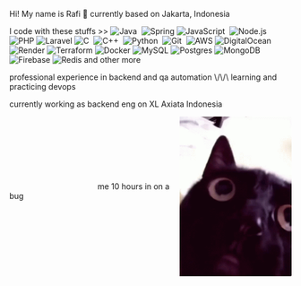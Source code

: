 Hi! My name is Rafi 🔺 currently based on Jakarta, Indonesia

I code with these stuffs >> ![Java](https://img.shields.io/badge/-Java-05122A?style=flat&logo=Java&logoColor=FFA518)&nbsp;
![Spring](https://img.shields.io/badge/spring-05122A.svg?style=flat&logo=spring&logoColor=white)
![JavaScript](https://img.shields.io/badge/-JavaScript-05122A?style=flat&logo=javascript)&nbsp;
![Node.js](https://img.shields.io/badge/-Node.js-05122A?style=flat&logo=node.js)&nbsp;
![PHP](https://img.shields.io/badge/php-05122A.svg?style=flat&logo=php&logoColor=white)
![Laravel](https://img.shields.io/badge/laravel-05122A.svg?style=flat&logo=laravel&logoColor=white)
![C](https://img.shields.io/badge/-C-05122A?style=flat&logo=C&logoColor=A8B9CC)&nbsp;
![C++](https://img.shields.io/badge/-C++-05122A?style=flat&logo=C%2B%2B&logoColor=00599C)&nbsp;
![Python](https://img.shields.io/badge/-Python-05122A?style=flat&logo=python)&nbsp;
![Git](https://img.shields.io/badge/-Git-05122A?style=flat&logo=git)&nbsp;
![AWS](https://img.shields.io/badge/AWS-05122A.svg?style=flat&logo=amazon-aws&logoColor=white)
![DigitalOcean](https://img.shields.io/badge/DigitalOcean-05122A.svg?style=flat&logo=digitalOcean&logoColor=white)
![Render](https://img.shields.io/badge/Render-05122A.svg?style=flat&logo=render&logoColor=white)
![Terraform](https://img.shields.io/badge/terraform-05122A.svg?style=flat&logo=terraform&logoColor=white)
![Docker](https://img.shields.io/badge/docker-05122A.svg?style=flat&logo=docker&logoColor=white)
![MySQL](https://img.shields.io/badge/mysql-05122A.svg?style=flat&logo=mysql&logoColor=white)
![Postgres](https://img.shields.io/badge/postgres-05122A.svg?style=flat&logo=postgresql&logoColor=white)
![MongoDB](https://img.shields.io/badge/MongoDB-05122A.svg?style=flat&logo=mongodb&logoColor=white)
![Firebase](https://img.shields.io/badge/Firebase-05122A?style=flat&logo=Firebase&logoColor=white)
![Redis](https://img.shields.io/badge/redis-05122A.svg?style=flat&logo=redis&logoColor=white) and other more 

professional experience in backend and qa automation \\/\\/\\ learning and practicing devops

currently working as backend eng on XL Axiata Indonesia

<img align='right' src='https://github.com/segi3/segi3/blob/main/iminbigpain.gif' width='200'>

<br/>
<br/>
<br/>
<br/>
<br/>

&nbsp; &nbsp; &nbsp; &nbsp; &nbsp; &nbsp; &nbsp; &nbsp; &nbsp; &nbsp; &nbsp; &nbsp; &nbsp; &nbsp; &nbsp; &nbsp; &nbsp; &nbsp; &nbsp; &nbsp; &nbsp; &nbsp; &nbsp; &nbsp; &nbsp; &nbsp; &nbsp; &nbsp; &nbsp; &nbsp; &nbsp; &nbsp; &nbsp; &nbsp; &nbsp; &nbsp; &nbsp; &nbsp; &nbsp; &nbsp; &nbsp; &nbsp; &nbsp; &nbsp; &nbsp; &nbsp; &nbsp; &nbsp; &nbsp; &nbsp; &nbsp; &nbsp; &nbsp; &nbsp; &nbsp; &nbsp; &nbsp; &nbsp; &nbsp; me 10 hours in on a bug 
